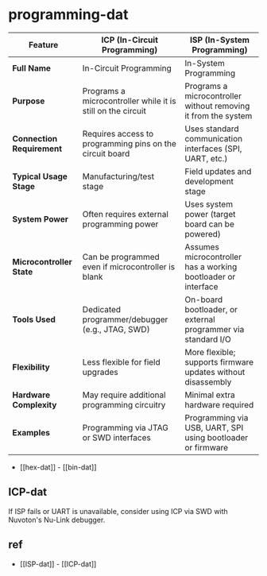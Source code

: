 
# programming-dat

| Feature                    | ICP (In-Circuit Programming)                                | ISP (In-System Programming)                                    |
| -------------------------- | ----------------------------------------------------------- | -------------------------------------------------------------- |
| **Full Name**              | In-Circuit Programming                                      | In-System Programming                                          |
| **Purpose**                | Programs a microcontroller while it is still on the circuit | Programs a microcontroller without removing it from the system |
| **Connection Requirement** | Requires access to programming pins on the circuit board    | Uses standard communication interfaces (SPI, UART, etc.)       |
| **Typical Usage Stage**    | Manufacturing/test stage                                    | Field updates and development stage                            |
| **System Power**           | Often requires external programming power                   | Uses system power (target board can be powered)                |
| **Microcontroller State**  | Can be programmed even if microcontroller is blank          | Assumes microcontroller has a working bootloader or interface  |
| **Tools Used**             | Dedicated programmer/debugger (e.g., JTAG, SWD)             | On-board bootloader, or external programmer via standard I/O   |
| **Flexibility**            | Less flexible for field upgrades                            | More flexible; supports firmware updates without disassembly   |
| **Hardware Complexity**    | May require additional programming circuitry                | Minimal extra hardware required                                |
| **Examples**               | Programming via JTAG or SWD interfaces                      | Programming via USB, UART, SPI using bootloader or firmware    |

- [[hex-dat]] - [[bin-dat]]

## ICP-dat 

If ISP fails or UART is unavailable, consider using ICP via SWD with Nuvoton's Nu-Link debugger.




## ref 

- [[ISP-dat]] - [[ICP-dat]]